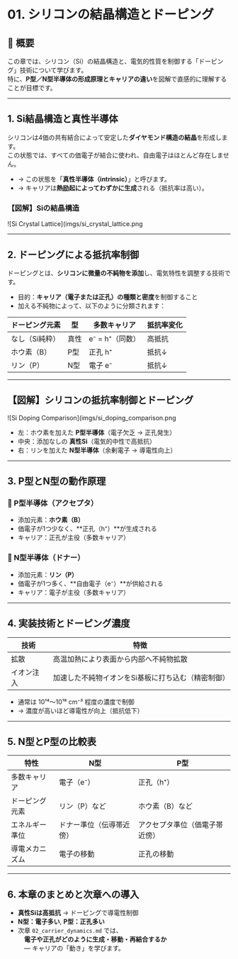 # 01. シリコンの結晶構造とドーピング

## 📘 概要

この章では、シリコン（Si）の結晶構造と、電気的性質を制御する「ドーピング」技術について学びます。  
特に、**P型／N型半導体の形成原理とキャリアの違い**を図解で直感的に理解することが目標です。

---

## 1. Si結晶構造と真性半導体

シリコンは4価の共有結合によって安定した**ダイヤモンド構造の結晶**を形成します。  
この状態では、すべての価電子が結合に使われ、自由電子はほとんど存在しません。

- → この状態を「**真性半導体（intrinsic）**」と呼びます。
- → キャリアは**熱励起によってわずかに生成**される（抵抗率は高い）。

### 【図解】Siの結晶構造  
![Si Crystal Lattice](imgs/si_crystal_lattice.png

---

## 2. ドーピングによる抵抗率制御

ドーピングとは、**シリコンに微量の不純物を添加**し、電気特性を調整する技術です。

- 目的：**キャリア（電子または正孔）の種類と密度**を制御すること
- 加える不純物によって、以下のように分類されます：

| ドーピング元素 | 型 | 多数キャリア | 抵抗率変化 |
|----------------|----|---------------|-------------|
| なし（Si純粋） | 真性 | e⁻ = h⁺（同数）| 高抵抗 |
| ホウ素（B）     | P型 | 正孔 h⁺        | 抵抗↓ |
| リン（P）       | N型 | 電子 e⁻        | 抵抗↓ |

---

## 【図解】シリコンの抵抗率制御とドーピング  
![Si Doping Comparison](imgs/si_doping_comparison.png

- 左：ホウ素を加えた **P型半導体**（電子欠乏 → 正孔発生）  
- 中央：添加なしの **真性Si**（電気的中性で高抵抗）  
- 右：リンを加えた **N型半導体**（余剰電子 → 導電性向上）

---

## 3. P型とN型の動作原理

### 🔹 P型半導体（アクセプタ）

- 添加元素：**ホウ素（B）**  
- 価電子が1つ少なく、**正孔（h⁺）**が生成される
- キャリア：正孔が主役（多数キャリア）

### 🔹 N型半導体（ドナー）

- 添加元素：**リン（P）**  
- 価電子が1つ多く、**自由電子（e⁻）**が供給される
- キャリア：電子が主役（多数キャリア）

---

## 4. 実装技術とドーピング濃度

| 技術      | 特徴 |
|-----------|------|
| 拡散      | 高温加熱により表面から内部へ不純物拡散 |
| イオン注入 | 加速した不純物イオンをSi基板に打ち込む（精密制御） |

- 通常は 10¹⁴〜10¹⁸ cm⁻³ 程度の濃度で制御
- → 濃度が高いほど導電性が向上（抵抗低下）

---

## 5. N型とP型の比較表

| 特性         | N型                 | P型                   |
|--------------|---------------------|------------------------|
| 多数キャリア | 電子（e⁻）          | 正孔（h⁺）            |
| ドーピング元素 | リン（P）など        | ホウ素（B）など        |
| エネルギー準位 | ドナー準位（伝導帯近傍）| アクセプタ準位（価電子帯近傍） |
| 導電メカニズム | 電子の移動          | 正孔の移動            |

---

## 6. 本章のまとめと次章への導入

- **真性Siは高抵抗** → ドーピングで導電性制御
- **N型：電子多い**, **P型：正孔多い**  
- 次章 `02_carrier_dynamics.md` では、  
　**電子や正孔がどのように生成・移動・再結合するか**  
　— キャリアの「動き」を学びます。

